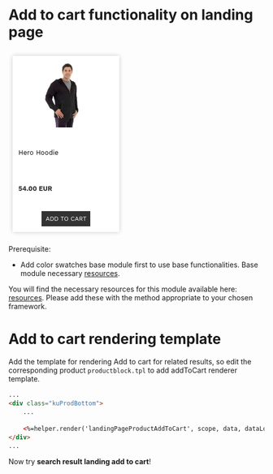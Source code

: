 # Add to cart functionality on landing page

![Search-landing color swatches](/modules/add-to-cart-landing-page/images/image001.png)

Prerequisite:
- Add color swatches base module first to use base functionalities. Base module necessary [resources](/modules/add-to-cart/resources).

You will find the necessary resources for this module available here:
[resources](/modules/add-to-cart-landing-page/resources). Please add these with the
method appropriate to your chosen framework.

# Add to cart rendering template

Add the template for rendering Add to cart for related results,
so edit the corresponding product `productblock.tpl` to add addToCart renderer template.

```html
...
<div class="kuProdBottom">
    ...

    <%=helper.render('landingPageProductAddToCart', scope, data, dataLocal) %>
</div>
...
```

Now try **search result landing add to cart**!